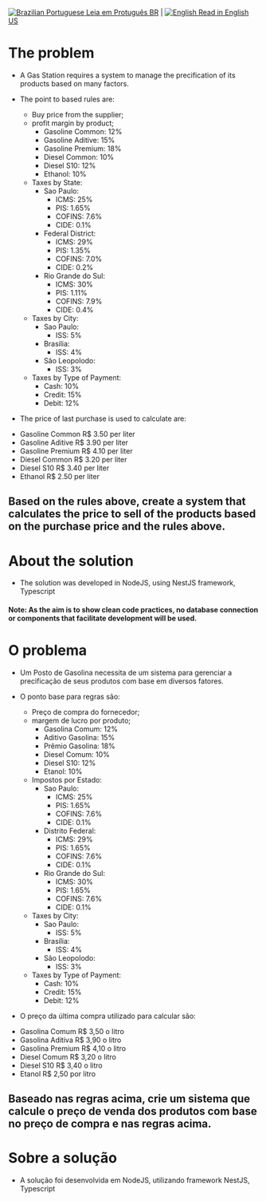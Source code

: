 
[![Brazilian Portuguese](https://upload.wikimedia.org/wikipedia/commons/thumb/0/05/Flag_of_Brazil.svg/32px-Flag_of_Brazil.svg.png) Leia em Protuguês BR](#o-problema)  | 
[![English](https://upload.wikimedia.org/wikipedia/en/thumb/a/a4/Flag_of_the_United_States.svg/32px-Flag_of_the_United_States.svg.png) Read in English US](#the-problem)


# The problem

* A Gas Station requires a system to manage the precification of its products based on  many factors.

* The point to based rules are:
  - Buy price from the supplier;
  - profit margin by product;
      - Gasoline Common: 12%
      - Gasoline Aditive: 15%
      - Gasoline Premium: 18%
      - Diesel Common: 10%
      - Diesel S10: 12%
      - Ethanol: 10%
  - Taxes by State:
      - Sao Paulo:
          - ICMS: 25%
          - PIS: 1.65%
          - COFINS: 7.6%
          - CIDE: 0.1%
      - Federal District:
          - ICMS: 29%
          - PIS: 1.35%
          - COFINS: 7.0%
          - CIDE: 0.2%
      - Rio Grande do Sul:
          - ICMS: 30%
          - PIS: 1.11%
          - COFINS: 7.9%
          - CIDE: 0.4%
  - Taxes by City:
      - Sao Paulo:
        - ISS: 5%
      - Brasilia:
        - ISS: 4%
      - São Leopolodo:
        - ISS: 3%
  - Taxes by Type of Payment:
     - Cash: 10%
     - Credit: 15%
     - Debit: 12%

* The price of last purchase is used to calculate are:
- Gasoline Common R$ 3.50 per liter
- Gasoline Aditive R$ 3.90 per liter
- Gasoline Premium R$ 4.10 per liter
- Diesel Common R$ 3.20 per liter
- Diesel S10 R$ 3.40 per liter
- Ethanol R$ 2.50 per liter

## Based on the rules above, create a system that calculates the price to sell of the products based on the purchase price and the rules above.
  


# About the solution

* The solution was developed in NodeJS, using NestJS framework, Typescript

#### Note: As the aim is to show clean code practices, no database connection or components that facilitate development will be used.

#
#
#
  

# O problema

* Um Posto de Gasolina necessita de um sistema para gerenciar a precificação de seus produtos com base em diversos fatores.

* O ponto base para regras são:
   - Preço de compra do fornecedor;
   - margem de lucro por produto;
       - Gasolina Comum: 12%
       - Aditivo Gasolina: 15%
       - Prêmio Gasolina: 18%
       - Diesel Comum: 10%
       - Diesel S10: 12%
       - Etanol: 10%
   - Impostos por Estado:
      - Sao Paulo:
          - ICMS: 25%
          - PIS: 1.65%
          - COFINS: 7.6%
          - CIDE: 0.1%
      - Distrito Federal:
          - ICMS: 29%
          - PIS: 1.65%
          - COFINS: 7.6%
          - CIDE: 0.1%
      - Rio Grande do Sul:
          - ICMS: 30%
          - PIS: 1.65%
          - COFINS: 7.6%
          - CIDE: 0.1%
  - Taxes by City:
      - Sao Paulo:
        - ISS: 5%
      - Brasília:
        - ISS: 4%
      - São Leopolodo:
        - ISS: 3%
  - Taxes by Type of Payment:
     - Cash: 10%
     - Credit: 15%
     - Debit: 12%

* O preço da última compra utilizado para calcular são:
- Gasolina Comum R$ 3,50 o litro
- Gasolina Aditiva R$ 3,90 o litro
- Gasolina Premium R$ 4,10 o litro
- Diesel Comum R$ 3,20 o litro
- Diesel S10 R$ 3,40 o litro
- Etanol R$ 2,50 por litro

## Baseado nas regras acima, crie um sistema que calcule o preço de venda dos produtos com base no preço de compra e nas regras acima.

# Sobre a solução

* A solução foi desenvolvida em NodeJS, utilizando framework NestJS, Typescript